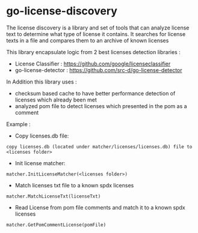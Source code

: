 # go-license-discovery

The license discovery is a library and set of tools
that can analyze license text to determine what type of license it contains.
It searches for license texts in a file and compares them to an archive of known licenses

This library encapsulate logic from 2 best licenses detection libraries :

-  License Classifier  : https://github.com/google/licenseclassifier
-  go-license-detector : https://github.com/src-d/go-license-detector

In Addition this library uses :
 - checksum based cache to have better performance detection of licenses which already been met
 - analyzed pom file to detect licenses which presented in the pom as a comment

Example :
- Copy licenses.db file: 
```
copy licenses.db (located under matcher/licenses/licenses.db) file to <licenses folder>
```
- Init license matcher: 
```
matcher.InitLicenseMatcher(<licenses folder>)
```
- Match licenses txt file to a known spdx licenses
```
matcher.MatchLicenseTxt(licenseTxt)
```
- Read License from pom file comments and match it to a known spdx licenses
```
matcher.GetPomCommentLicense(pomFile)
```
